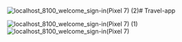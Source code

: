 ![localhost_8100_welcome_sign-in(Pixel 7) (2)](https://github.com/vicky435435/Travel-app/assets/54996805/d1375984-6b9d-44a8-bd90-5e7dee4f2add)# Travel-app
 


![localhost_8100_welcome_sign-in(Pixel 7) (1)](https://github.com/vicky435435/Travel-app/assets/54996805/b9f71d86-750e-4ef7-9325-8391129ec0b3)
![localhost_8100_welcome_sign-in(Pixel 7)](https://github.com/vicky435435/Travel-app/assets/54996805/9b0f07a9-25f4-4e6e-8cf4-56f2096debd3)
